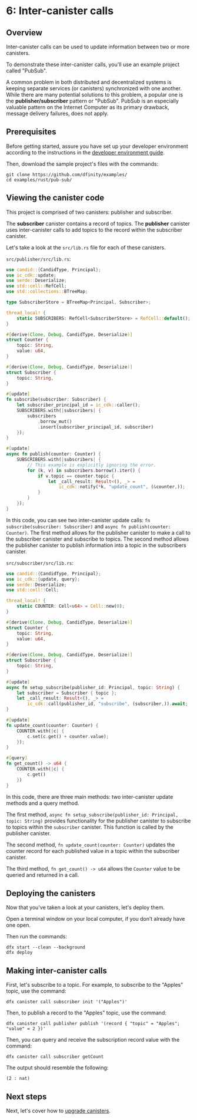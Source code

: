 # 6: Inter-canister calls

## Overview

Inter-canister calls can be used to update information between two or more canisters. 

To demonstrate these inter-canister calls, you'll use an example project called "PubSub". 

A common problem in both distributed and decentralized systems is keeping separate services (or canisters) synchronized with one another. While there are many potential solutions to this problem, a popular one is the **publisher/subscriber** pattern or "PubSub". PubSub is an especially valuable pattern on the Internet Computer as its primary drawback, message delivery failures, does not apply.

## Prerequisites 

Before getting started, assure you have set up your developer environment according to the instructions in the [developer environment guide](./3-dev-env.md).

Then, download the sample project's files with the commands:

```
git clone https://github.com/dfinity/examples/
cd examples/rust/pub-sub/
```

## Viewing the canister code

This project is comprised of two canisters: publisher and subscriber. 

The **subscriber** canister contains a record of topics. The **publisher** canister uses inter-canister calls to add topics to the record within the subscriber canister. 

Let's take a look at the `src/lib.rs` file for each of these canisters.

`src/publisher/src/lib.rs`:

```rust
use candid::{CandidType, Principal};
use ic_cdk::update;
use serde::Deserialize;
use std::cell::RefCell;
use std::collections::BTreeMap;

type SubscriberStore = BTreeMap<Principal, Subscriber>;

thread_local! {
    static SUBSCRIBERS: RefCell<SubscriberStore> = RefCell::default();
}

#[derive(Clone, Debug, CandidType, Deserialize)]
struct Counter {
    topic: String,
    value: u64,
}

#[derive(Clone, Debug, CandidType, Deserialize)]
struct Subscriber {
    topic: String,
}

#[update]
fn subscribe(subscriber: Subscriber) {
    let subscriber_principal_id = ic_cdk::caller();
    SUBSCRIBERS.with(|subscribers| {
        subscribers
            .borrow_mut()
            .insert(subscriber_principal_id, subscriber)
    });
}

#[update]
async fn publish(counter: Counter) {
    SUBSCRIBERS.with(|subscribers| {
        // This example is explicitly ignoring the error.
        for (k, v) in subscribers.borrow().iter() {
            if v.topic == counter.topic {
                let _call_result: Result<(), _> =
                    ic_cdk::notify(*k, "update_count", (&counter,));
            }
        }
    });    
}
```

In this code, you can see two inter-canister update calls: `fn subscribe(subscriber: Subscriber)` and `async fn publish(counter: Counter)`. The first method allows for the publisher canister to make a call to the subscriber canister and subscribe to topics. The second method allows the publisher canister to publish information into a topic in the subscribers canister. 

`src/subscriber/src/lib.rs`:

```rust
use candid::{CandidType, Principal};
use ic_cdk::{update, query};
use serde::Deserialize;
use std::cell::Cell;

thread_local! {
    static COUNTER: Cell<u64> = Cell::new(0);
}

#[derive(Clone, Debug, CandidType, Deserialize)]
struct Counter {
    topic: String,
    value: u64,
}

#[derive(Clone, Debug, CandidType, Deserialize)]
struct Subscriber {
    topic: String,
}

#[update]
async fn setup_subscribe(publisher_id: Principal, topic: String) {
    let subscriber = Subscriber { topic };
    let _call_result: Result<(), _> =
        ic_cdk::call(publisher_id, "subscribe", (subscriber,)).await;
}

#[update]
fn update_count(counter: Counter) {
    COUNTER.with(|c| {
        c.set(c.get() + counter.value);
    });
}

#[query]
fn get_count() -> u64 {
    COUNTER.with(|c| {
        c.get()
    })
}
```

In this code, there are three main methods: two inter-canister update methods and a query method. 

The first method, `async fn setup_subscribe(publisher_id: Principal, topic: String)` provides functionality for the publisher canister to subscribe to topics within the `subscriber` canister. This function is called by the publisher canister. 

The second method, `fn update_count(counter: Counter)` updates the counter record for each published value in a topic within the subscriber canister. 

The third method, `fn get_count() -> u64` allows the `Counter` value to be queried and returned in a call. 

## Deploying the canisters

Now that you've taken a look at your canisters, let's deploy them. 

Open a terminal window on your local computer, if you don’t already have one open.

Then run the commands:

```
dfx start --clean --background
dfx deploy
```

## Making inter-canister calls

First, let's subscribe to a topic. For example, to subscribe to the "Apples" topic, use the command:

```
dfx canister call subscriber init '("Apples")'
```

Then, to publish a record to the "Apples" topic, use the command:

```
dfx canister call publisher publish '(record { "topic" = "Apples"; "value" = 2 })'
```

Then, you can query and receive the subscription record value with the command:

```
dfx canister call subscriber getCount
```

The output should resemble the following:

```
(2 : nat)
```

## Next steps

Next, let's cover how to [upgrade canisters](./7-upgrading.md).
